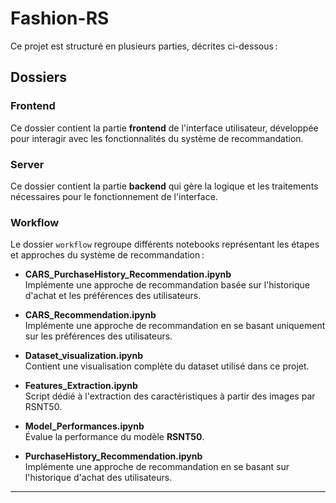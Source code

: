 # Fashion-RS
Ce projet est structuré en plusieurs parties, décrites ci-dessous :

## Dossiers

### Frontend
Ce dossier contient la partie **frontend** de l'interface utilisateur, développée pour interagir avec les fonctionnalités du système de recommandation.

### Server
Ce dossier contient la partie **backend** qui gère la logique et les traitements nécessaires pour le fonctionnement de l'interface.

### Workflow
Le dossier `workflow` regroupe différents notebooks représentant les étapes et approches du système de recommandation :

- **CARS_PurchaseHistory_Recommendation.ipynb**  
  Implémente une approche de recommandation basée sur l'historique d'achat et les préférences des utilisateurs.

- **CARS_Recommendation.ipynb**  
  Implémente une approche de recommandation en se basant uniquement sur les préférences des utilisateurs.

- **Dataset_visualization.ipynb**  
  Contient une visualisation complète du dataset utilisé dans ce projet.

- **Features_Extraction.ipynb**  
  Script dédié à l'extraction des caractéristiques à partir des images par RSNT50.

- **Model_Performances.ipynb**  
  Évalue la performance du modèle **RSNT50**.

- **PurchaseHistory_Recommendation.ipynb**  
  Implémente une approche de recommandation en se basant sur l'historique d'achat des utilisateurs.

---
